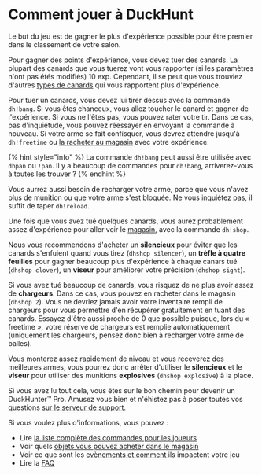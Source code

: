 # Comment jouer à DuckHunt

Le but du jeu est de gagner le plus d'expérience possible pour être premier dans le classement de votre salon.

Pour gagner des points d'expérience, vous devez tuer des canards. La plupart des canards que vous tuerez vont vous rapporter \(si les paramètres n'ont pas étés modifiés\) 10 exp. Cependant, il se peut que vous trouviez d'autres [types de canards](types-of-ducks.md) qui vous rapportent plus d'expérience.

Pour tuer un canards, vous devez lui tirer dessus avec la commande `dh!bang`. Si vous êtes chanceux, vous allez toucher le canard et gagner de l'expérience. Si vous ne l'êtes pas, vous pouvez rater votre tir. Dans ce cas, pas d'inquiétude, vous pouvez réessayer en envoyant la commande à nouveau. Si votre arme se fait confisquer, vous devrez attendre jusqu'à `dh!freetime` ou [la racheter au magasin](store-items.md) avec votre expérience.

{% hint style="info" %}
La commande `dh!bang` peut aussi être utilisée avec `dhpan` ou `!pan`.  Il y a beaucoup de commandes pour `dh!bang`, arriverez-vous à toutes les trouver ?
{% endhint %}

Vous aurrez aussi besoin de recharger votre arme, parce que vous n'avez plus de munition ou que votre arme s'est bloquée. Ne vous inquiétez pas, il suffit de taper `dh!reload`.   
  
Une fois que vous avez tué quelques canards, vous aurez probablement assez d'expérience pour aller voir le [magasin](store-items.md), avec la commande `dh!shop`. 

Nous vous recommendons d'acheter un **silencieux** pour éviter que les canards s'enfuient quand vous tirez \(`dhshop silencer`\), un **trèfle à quatre feuilles** pour gagner beaucoup plus d'expérience à chaque canars tué \(`dhshop clover`\),  un **viseur** pour améliorer votre précision \(`dhshop sight`\). 

Si vous avez tué beaucoup de canards, vous risquez de ne plus avoir assez de **chargeurs**. Dans ce cas, vous pouvez en racheter dans le magasin \(`dhshop 2`\). Vous ne devriez jamais avoir votre inventaire rempli de chargeurs pour vous permettre d'en récupérer gratuitement en tuant des canards. Essayez d'être aussi proche de 0 que possible puisque, lors du « freetime », votre réserve de chargeurs est remplie automatiquement \(uniquement les chargeurs, pensez donc bien à recharger votre arme de balles\).

Vous monterez assez rapidement de niveau et vous receverez des meilleures armes, vous pourrez donc arrêter d'utiliser le **silencieux** et le **viseur** pour utiliser des munitions **explosives** \(`dhshop explosive`\) à la place.

Si vous avez lu tout cela, vous êtes sur le bon chemin pour devenir un DuckHunter™️ Pro. Amusez vous bien et n'éhistez pas à poser toutes vos questions [sur le serveur de support](https://discordapp.com/invite/2BksEkV).

Si vous voulez plus d'informations, vous pouvez :

* Lire [la liste complète des commandes pour les joueurs](player-commands.md)
* Voir quels [objets vous pouvez acheter dans le magasin](store-items.md)
* Voir ce que sont les [evènements et comment ](events.md)ils impactent votre jeu
* Lire la [FAQ](faq.md)

